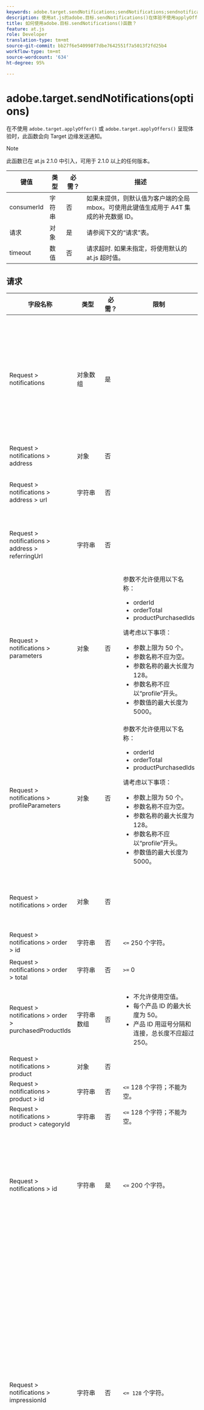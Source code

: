 ```yaml
---
keywords: adobe.target.sendNotifications;sendNotifications;sendnotifications;发送通知;通知;at.js;函数;函数
description: 使用at.js的adobe.目标.sendNotifications()在体验不使用applyOffer呈现时向目标边缘发送通知。 (at.js.2.1 +)
title: 如何使用adobe.目标.sendNotifications()函数？
feature: at.js
role: Developer
translation-type: tm+mt
source-git-commit: bb27f6e540998f7dbe7642551f7a5013f2fd25b4
workflow-type: tm+mt
source-wordcount: '634'
ht-degree: 95%

---
```



# adobe.target.sendNotifications(options)

在不使用 `adobe.target.applyOffer()` 或 `adobe.target.applyOffers()` 呈现体验时，此函数会向 Target 边缘发送通知。

>[!NOTE]
>
>此函数已在 at.js 2.1.0 中引入，可用于 2.1.0 以上的任何版本。

| 键值 | 类型 | 必需？ | 描述 |
| --- | --- | --- | --- |
| consumerId | 字符串 | 否 | 如果未提供，则默认值为客户端的全局 mbox。可使用此键值生成用于 A4T 集成的补充数据 ID。 |
| 请求 | 对象 | 是 | 请参阅下文的“请求”表。 |
| timeout | 数值 | 否 | 请求超时. 如果未指定，将使用默认的 at.js 超时值。 |

## 请求

| 字段名称 | 类型 | 必需？ | 限制 | 描述 |
| --- | --- | --- | --- | --- |
| Request > notifications | 对象数组 | 是 |  | 有关显示的内容、点击的选择器和/或访问的视图或 mbox 的通知。 |
| Request > notifications > address | 对象 | 否 |  |  |
| Request > notifications > address > url | 字符串 | 否 |  | 从中触发通知的 URL。 |
| Request > notifications > address > referringUrl | 字符串 | 否 |  | 从中触发通知的引荐 URL。 |
| Request > notifications > parameters | 对象 | 否 | 参数不允许使用以下名称：<ul><li>orderId</li><li>orderTotal</li><li>productPurchasedIds</li></ul>请考虑以下事项：<ul><li>参数上限为 50 个。</li><li>参数名称不应为空。</li><li>参数名称的最大长度为 128。</li><li>参数名称不应以“profile”开头。</li><li>参数值的最大长度为 5000。</li></ul> |  |
| Request > notifications > profileParameters | 对象 | 否 | 参数不允许使用以下名称：<ul><li>orderId</li><li>orderTotal</li><li>productPurchasedIds</li></ul>请考虑以下事项：<ul><li>参数上限为 50 个。</li><li>参数名称不应为空。</li><li>参数名称的最大长度为 128。</li><li>参数名称不应以“profile”开头。</li><li>参数值的最大长度为 5000。</li></ul> |  |
| Request > notifications > order | 对象 | 否 |  | 描述订单详细信息的对象。 |
| Request > notifications > order > id | 字符串 | 否 | `<=` 250 个字符。 | 订单 ID。 |
| Request > notifications > order > total | 字符串 | 否 | `>=` 0 | 订单总计。 |
| Request > notifications > order > purchasedProductIds | 字符串数组 | 否 | <ul><li>不允许使用空值。</li><li>每个产品 ID 的最大长度为 50。</li><li>产品 ID 用逗号分隔和连接，总长度不应超过 250。</li></ul> | 订单产品 ID。 |
| Request > notifications > product | 对象 | 否 |  |  |
| Request > notifications > product > id | 字符串 | 否 | `<=` 128 个字符；不能为空。 | 产品 ID。 |
| Request > notifications > product > categoryId | 字符串 | 否 | `<=` 128 个字符；不能为空。 | 类别 ID。 |
| Request > notifications > id | 字符串 | 是 | `<=` 200 个字符。 | 通知 ID 将在响应中返回，并指示通知已成功处理。 |
| Request > notifications > impressionId | 字符串 | 否 | `<= 128` 个字符。 | 展示 ID 用于将当前通知与先前的通知或执行请求拼合（链接）到一起。如果两者匹配，则第二个和其他后续请求不会生成活动或体验的新展示。 |
| Request > notifications > type | 字符串 | 是 | 支持“click”或“display”。 | 通知类型。 |
| Request > notifications > timestamp | 数值`<int64>` | 是 |  | 通知的时间戳（以自 UNIX 纪元以来所经过的毫秒数为单位）。 |
| Request > notifications > tokens | 字符串数组 | 是 |  | 基于通知类型的已显示内容或已点击选择器的令牌列表。 |
| Request > notifications > mbox | 对象 | 否 |  | 有关 mbox 的通知。 |
| Request > notifications > mbox > name | 字符串 | 否 | 不允许使用空值。<br>允许使用的字符：请参阅此表后面的注释。 | mbox 名称。 |
| Request > notifications > mbox > state | 字符串 | 否 |  | mbox 状态令牌。 |
| Request > notifications > view | 对象 | 否 |  |  |
| Request > notifications > view > id | 整数 `<int64>` | 否 |  | 视图 ID。通过视图 API 创建视图时分配给视图的 ID。 |
| Request > notifications > view > name | 字符串 | 否 | `<= 128` 个字符。 | 视图的名称。 |
| Request > notifications > view > key | 字符串 | 否 | `<=` 512 个字符。 | 视图键。通过 API 在视图中设置的键。 |
| Request > notifications > view > state | 字符串 | 否 |  | 视图状态令牌。 |

**注意**：`Request > notifications > mbox > name` 允许使用以下字符：

```
- '-, ./=`:;&!@#$%^&*()+|?~[]{}'
```

## 呈现预取的 mbox 后调用 sendNotifications()

```javascript
function createTokens(options) {
  return options.map(e => e.eventToken);
}

function createNotification(mbox, type, tokens) {
  const id = 11111; // here we should use a random ID like UUID
  const timestamp = Date.now();
  const { name, state, parameters, profileParameters, order, product } = mbox;
  const result = {
    id,
    type,
    timestamp,
    parameters,
    profileParameters,
    order,
    product
  };

  result.mbox = { name, state };
  result.tokens = tokens;

  return result;
}

adobe.target.getOffers({
  request: {
    prefetch: {
      mboxes: [
        {
          index: 0,
          name: "a1-serverside-ab"
        }
      ]
    }
  }
})
.then(response => {
  const mboxes = response.prefetch.mboxes;
  const notifications = mboxes.map(mbox => {
    const type = "display";
    const tokens = createTokens(mbox.options);

    return createNotification(mbox, type, tokens);
  });
  
  adobe.target.sendNotifications({
    request: { notifications }
  });
})
```

>[!NOTE]
>
>如果您使用的是 Adobe Analytics、仅使用 prefetch 的 `getOffers()` 和 `sendNotifications()`，则在执行 `sendNotifications()` 后必须触发 Analytics 请求。这样做是为了确保 `sendNotifications()` 生成的 SDID 与发送到 Analytics 和 Target 的 SDID 相匹配。